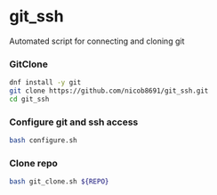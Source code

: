 # git_ssh
Automated script for connecting and cloning git

### GitClone
```bash
dnf install -y git
git clone https://github.com/nicob8691/git_ssh.git
cd git_ssh
```

### Configure git and ssh access
```bash
bash configure.sh
```

### Clone repo
```bash
bash git_clone.sh ${REPO}
```
